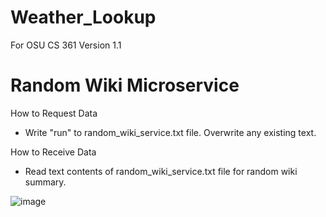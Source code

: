 # Weather_Lookup
For OSU CS 361
Version 1.1

# Random Wiki Microservice

How to Request Data
- Write "run" to random_wiki_service.txt file. Overwrite any existing text. 

How to Receive Data
- Read text contents of random_wiki_service.txt file for random wiki summary.

![image](https://user-images.githubusercontent.com/17667081/180920898-919081ec-45a9-497f-8ad2-1b076e55e58b.png)
